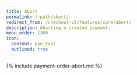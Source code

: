 ```yaml
---
title: Abort
permalink: /:path/abort/
redirect_from: /checkout-v3/features/core/abort/
description: Aborting a created payment.
menu_order: 1300
icon:
  content: pan_tool
  outlined: true
---
```


{% include payment-order-abort.md %}
